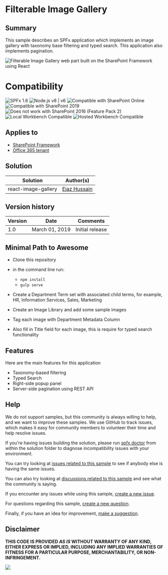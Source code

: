 # Filterable Image Gallery

## Summary
This sample describes an SPFx application which implements an image gallery with taxonomy base filtering and typed search. This application also implements pagination.


![Filterable Image Gallery web part built on the SharePoint Framework using React](./assets/image-gallery.gif)


# Compatibility

![SPFx 1.6](https://img.shields.io/badge/SPFx-1.6.0-green.svg) 
![Node.js v8 | v6](https://img.shields.io/badge/Node.js-v8%20%7C%20v6-green.svg) 
![Compatible with SharePoint Online](https://img.shields.io/badge/SharePoint%20Online-Compatible-green.svg)
![Compatible with SharePoint 2019](https://img.shields.io/badge/SharePoint%20Server%202019-Compatible-green.svg)
![Does not work with SharePoint 2016 (Feature Pack 2)](https://img.shields.io/badge/SharePoint%20Server%202016%20(Feature%20Pack%202)-Incompatible-red.svg "SharePoint Server 2016 Feature Pack 2 requires SPFx 1.1")
![Local Workbench Compatible](https://img.shields.io/badge/Local%20Workbench-Compatible-green.svg)
![Hosted Workbench Compatible](https://img.shields.io/badge/Hosted%20Workbench-Compatible-green.svg)

## Applies to

* [SharePoint Framework](https://docs.microsoft.com/sharepoint/dev/spfx/sharepoint-framework-overview)
* [Office 365 tenant](https://docs.microsoft.com/sharepoint/dev/spfx/set-up-your-development-environment)

## Solution

Solution|Author(s)
--------|---------
react-image-gallery | [Ejaz Hussain](https://github.com/ejazhussain)

## Version history

Version|Date|Comments
-------|----|--------
1.0|March 01, 2019|Initial release

## Minimal Path to Awesome

- Clone this repository
- in the command line run:
  - `npm install`
  - `gulp serve`


- Create a Department Term set with associated child terms, for example, HR, Information Services, Sales, Marketing
- Create an Image Library and add some sample images
- Tag each image with Department Metadata Column
- Also fill in Title field for each image, this is require for typed search functionality

## Features
Here are the main features for this application

- Taxonomy-based filtering
- Typed Search
- Right-side popup panel
- Server-side pagination using REST API

## Help

We do not support samples, but this community is always willing to help, and we want to improve these samples. We use GitHub to track issues, which makes it easy for  community members to volunteer their time and help resolve issues.

If you're having issues building the solution, please run [spfx doctor](https://pnp.github.io/cli-microsoft365/cmd/spfx/spfx-doctor/) from within the solution folder to diagnose incompatibility issues with your environment.

You can try looking at [issues related to this sample](https://github.com/pnp/sp-dev-fx-webparts/issues?q=label%3A%22sample%3A%20react-image-gallery%22) to see if anybody else is having the same issues.

You can also try looking at [discussions related to this sample](https://github.com/pnp/sp-dev-fx-webparts/discussions?discussions_q=react-image-gallery) and see what the community is saying.

If you encounter any issues while using this sample, [create a new issue](https://github.com/pnp/sp-dev-fx-webparts/issues/new?assignees=&labels=Needs%3A+Triage+%3Amag%3A%2Ctype%3Abug-suspected%2Csample%3A%20react-image-gallery&template=bug-report.yml&sample=react-image-gallery&authors=@ejazhussain&title=react-image-gallery%20-%20).

For questions regarding this sample, [create a new question](https://github.com/pnp/sp-dev-fx-webparts/issues/new?assignees=&labels=Needs%3A+Triage+%3Amag%3A%2Ctype%3Aquestion%2Csample%3A%20react-image-gallery&template=question.yml&sample=react-image-gallery&authors=@ejazhussain&title=react-image-gallery%20-%20).

Finally, if you have an idea for improvement, [make a suggestion](https://github.com/pnp/sp-dev-fx-webparts/issues/new?assignees=&labels=Needs%3A+Triage+%3Amag%3A%2Ctype%3Aenhancement%2Csample%3A%20react-image-gallery&template=suggestion.yml&sample=react-image-gallery&authors=@ejazhussain&title=react-image-gallery%20-%20).


## Disclaimer

**THIS CODE IS PROVIDED *AS IS* WITHOUT WARRANTY OF ANY KIND, EITHER EXPRESS OR IMPLIED, INCLUDING ANY IMPLIED WARRANTIES OF FITNESS FOR A PARTICULAR PURPOSE, MERCHANTABILITY, OR NON-INFRINGEMENT.**

<img src="https://telemetry.sharepointpnp.com/sp-dev-fx-webparts/samples/react-image-gallery" />
